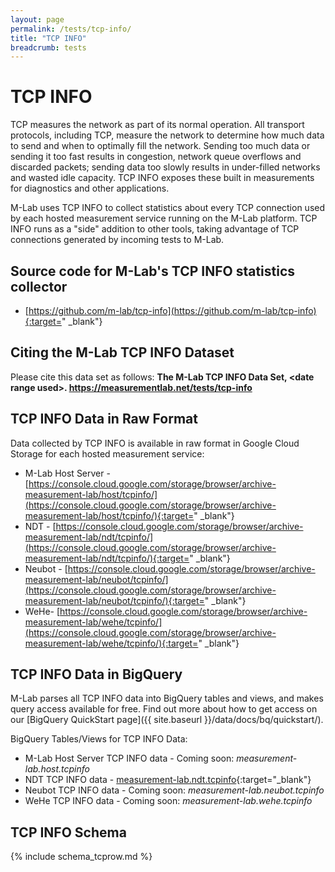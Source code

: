 ```yaml
---
layout: page
permalink: /tests/tcp-info/
title: "TCP INFO"
breadcrumb: tests
---
```


# TCP INFO

TCP measures the network as part of its normal operation. All transport protocols, including TCP, measure the network to determine how much data to send and when to optimally fill the network. Sending too much data or sending it too fast results in congestion, network queue overflows and discarded packets; sending data too slowly results in under-filled networks and wasted idle capacity. TCP INFO exposes these built in measurements for diagnostics and other applications.

M-Lab uses TCP INFO to collect statistics about every TCP connection used by each hosted measurement service running on the M-Lab platform. TCP INFO runs as a "side" addition to other tools, taking advantage of TCP connections generated by incoming tests to M-Lab.

## Source code for M-Lab's TCP INFO statistics collector

* [https://github.com/m-lab/tcp-info](https://github.com/m-lab/tcp-info){:target="
_blank"}

## Citing the M-Lab TCP INFO Dataset

Please cite this data set as follows: **The M-Lab TCP INFO Data Set, &lt;date range used&gt;. https://measurementlab.net/tests/tcp-info**

## TCP INFO Data in Raw Format

Data collected by TCP INFO is available in raw format in Google Cloud Storage for each hosted measurement service:

* M-Lab Host Server - [https://console.cloud.google.com/storage/browser/archive-measurement-lab/host/tcpinfo/](https://console.cloud.google.com/storage/browser/archive-measurement-lab/host/tcpinfo/){:target="
_blank"}
* NDT - [https://console.cloud.google.com/storage/browser/archive-measurement-lab/ndt/tcpinfo/](https://console.cloud.google.com/storage/browser/archive-measurement-lab/ndt/tcpinfo/){:target="
_blank"}
* Neubot - [https://console.cloud.google.com/storage/browser/archive-measurement-lab/neubot/tcpinfo/](https://console.cloud.google.com/storage/browser/archive-measurement-lab/neubot/tcpinfo/){:target="
_blank"}
* WeHe- [https://console.cloud.google.com/storage/browser/archive-measurement-lab/wehe/tcpinfo/](https://console.cloud.google.com/storage/browser/archive-measurement-lab/wehe/tcpinfo/){:target="
_blank"}

## TCP INFO Data in BigQuery

M-Lab parses all TCP INFO data into BigQuery tables and views, and makes query access available for free. Find out more about how to get access on our [BigQuery QuickStart page]({{ site.baseurl }}/data/docs/bq/quickstart/).

BigQuery Tables/Views for TCP INFO Data:

* M-Lab Host Server TCP INFO data - Coming soon: _measurement-lab.host.tcpinfo_
* NDT TCP INFO data - [measurement-lab.ndt.tcpinfo](https://console.cloud.google.com/bigquery&folder&p=measurement-lab&d=ndt&t=tcpinfo&page=table){:target="_blank"}
* Neubot TCP INFO data - Coming soon: _measurement-lab.neubot.tcpinfo_
* WeHe TCP INFO data - Coming soon: _measurement-lab.wehe.tcpinfo_

## TCP INFO Schema

{% include schema_tcprow.md %}

